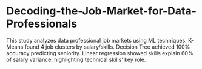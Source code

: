 # Decoding-the-Job-Market-for-Data-Professionals
This study analyzes data professional job markets using ML techniques. K-Means found 4 job clusters by salary/skills. Decision Tree achieved 100% accuracy predicting seniority. Linear regression showed skills explain 60% of salary variance, highlighting technical skills' key role.

